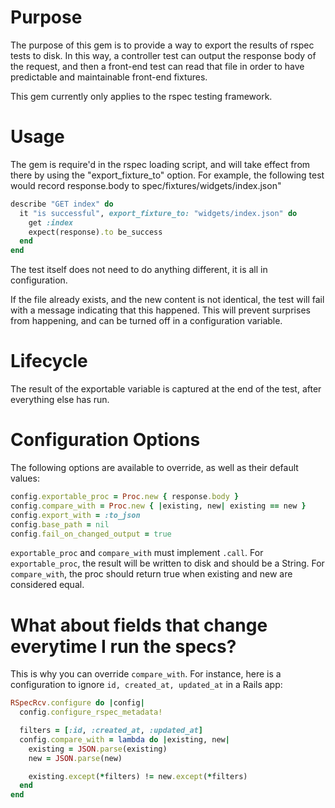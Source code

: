 # Purpose

The purpose of this gem is to provide a way to export the results of rspec tests to disk. In this way, a controller test can output the response body of the request, and then a front-end test can read that file in order to have predictable and maintainable front-end fixtures.

This gem currently only applies to the rspec testing framework.

# Usage

The gem is require'd in the rspec loading script, and will take effect from there by using the "export_fixture_to" option. For example, the following test would record response.body to spec/fixtures/widgets/index.json"

```ruby
describe "GET index" do
  it "is successful", export_fixture_to: "widgets/index.json" do
    get :index
    expect(response).to be_success
  end
end
```

The test itself does not need to do anything different, it is all in configuration.

If the file already exists, and the new content is not identical, the test will fail with a message indicating that this happened. This will prevent surprises from happening, and can be turned off in a configuration variable.

# Lifecycle

The result of the exportable variable is captured at the end of the test, after everything else has run.

# Configuration Options

The following options are available to override, as well as their default values:

```ruby
config.exportable_proc = Proc.new { response.body }
config.compare_with = Proc.new { |existing, new| existing == new }
config.export_with = :to_json
config.base_path = nil
config.fail_on_changed_output = true
```

`exportable_proc` and `compare_with` must implement `.call`. For `exportable_proc`, the result will be written to disk
and should be a String. For `compare_with`, the proc should return true when existing and new are considered equal.

# What about fields that change everytime I run the specs?

This is why you can override `compare_with`. For instance, here is a configuration to ignore `id, created_at, updated_at` in a Rails app:

```ruby
RSpecRcv.configure do |config|
  config.configure_rspec_metadata!

  filters = [:id, :created_at, :updated_at]
  config.compare_with = lambda do |existing, new|
    existing = JSON.parse(existing)
    new = JSON.parse(new)

    existing.except(*filters) != new.except(*filters)
  end
end
```
